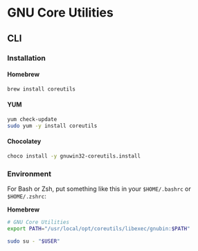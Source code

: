 # GNU Core Utilities

## CLI

### Installation

#### Homebrew

```sh
brew install coreutils
```

#### YUM

```sh
yum check-update
sudo yum -y install coreutils
```

#### Chocolatey

```sh
choco install -y gnuwin32-coreutils.install
```

### Environment

For Bash or Zsh, put something like this in your `$HOME/.bashrc` or `$HOME/.zshrc`:

**Homebrew**

```sh
# GNU Core Utilities
export PATH="/usr/local/opt/coreutils/libexec/gnubin:$PATH"
```

```sh
sudo su - "$USER"
```
